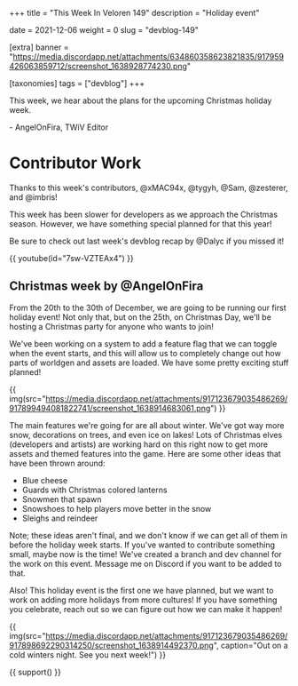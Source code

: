+++
title = "This Week In Veloren 149"
description = "Holiday event"

date = 2021-12-06
weight = 0
slug = "devblog-149"

[extra]
banner = "https://media.discordapp.net/attachments/634860358623821835/917959426063859712/screenshot_1638928774230.png"

[taxonomies]
tags = ["devblog"]
+++

This week, we hear about the plans for the upcoming Christmas holiday week.

\- AngelOnFira, TWiV Editor

# Contributor Work

Thanks to this week's contributors, @xMAC94x, @tygyh, @Sam, @zesterer, and
@imbris!

This week has been slower for developers as we approach the Christmas season.
However, we have something special planned for that this year!

Be sure to check out last week's devblog recap by @Dalyc if you missed it!

{{
    youtube(id="7sw-VZTEAx4")
}}

## Christmas week by @AngelOnFira

From the 20th to the 30th of December, we are going to be running our first
holiday event! Not only that, but on the 25th, on Christmas Day, we'll be
hosting a Christmas party for anyone who wants to join!

We've been working on a system to add a feature flag that we can toggle when the
event starts, and this will allow us to completely change out how parts of
worldgen and assets are loaded. We have some pretty exciting stuff planned!

{{
    img(src="https://media.discordapp.net/attachments/917123679035486269/917899494081822741/screenshot_1638914683061.png")
}}

The main features we're going for are all about winter. We've got way more snow,
decorations on trees, and even ice on lakes! Lots of Christmas elves (developers
and artists) are working hard on this right now to get more assets and themed
features into the game. Here are some other ideas that have been thrown around:

- Blue cheese
- Guards with Christmas colored lanterns
- Snowmen that spawn
- Snowshoes to help players move better in the snow
- Sleighs and reindeer

Note; these ideas aren't final, and we don't know if we can get all of them in
before the holiday week starts. If you've wanted to contribute something small,
maybe now is the time! We've created a branch and dev channel for the work on
this event. Message me on Discord if you want to be added to that.

Also! This holiday event is the first one we have planned, but we want to work
on adding more holidays from more cultures! If you have something you celebrate,
reach out so we can figure out how we can make it happen!

{{
    img(src="https://media.discordapp.net/attachments/917123679035486269/917898692290314250/screenshot_1638914492370.png",
    caption="Out on a cold winters night. See you next week!")
}}

{{ support() }}

